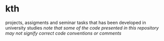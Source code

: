 # kth
projects, assigments and seminar tasks that has been developed in university studies
*note that some of the code presented in this repository may not signify correct code conventions or comments*
